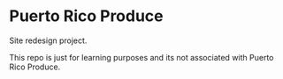 # Puerto Rico Produce

Site redesign project.

This repo is just for learning purposes and its not associated with Puerto Rico Produce.
